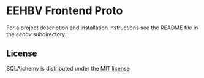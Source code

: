 # EEHBV Frontend Proto

For a project description and installation instructions see the README file in
the *eehbv* subdirectory.

## License
SQLAlchemy is distributed under the [MIT license](https://opensource.org/license/mit/)

